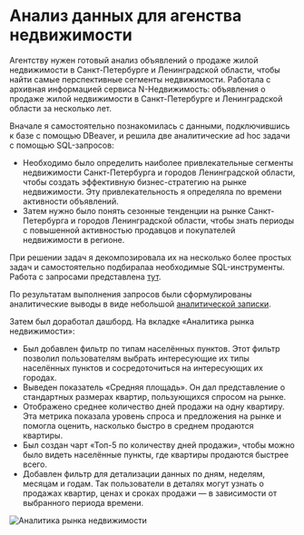 # Анализ данных для агенства недвижимости

Агентству нужен готовый анализ объявлений о продаже жилой недвижимости в Санкт-Петербурге и Ленинградской области, чтобы найти самые перспективные сегменты недвижимости. Работала с архивная информацией сервиса N-Недвижимость: объявления о продаже жилой недвижимости в Санкт-Петербурге и Ленинградской области за несколько лет.

Вначале я самостоятельно познакомилась с данными, подключившись к базе с помощью DBeaver, и решила две аналитические ad hoc задачи с помощью SQL-запросов: 
- Необходимо было определить наиболее привлекательные сегменты недвижимости Санкт-Петербурга и городов Ленинградской области, чтобы создать эффективную бизнес-стратегию на рынке недвижимости. Эту привлекательность я определяла по времени активности объявлений. 
- Затем нужно было понять сезонные тенденции на рынке Санкт-Петербурга и городов Ленинградской области, чтобы знать периоды с повышенной активностью продавцов и покупателей недвижимости в регионе.

При решении задач я декомпозировала их на несколько более простых задач и самостоятельно подбиралаа необходимые SQL-инструменты. Работа с запросами представлена [тут](https://github.com/Velichko-Anna/real_estate_dashboard/blob/main/Ad_hoc_SQL.sql). 

По результатам выполнения запросов были сформулированы аналитические выводы в виде небольшой [аналитической записки](https://github.com/Velichko-Anna/real_estate_dashboard/blob/main/analytical_note.md).

Затем был доработал дашборд. На вкладке «Аналитика рынка недвижимости»: 
- Был добавлен фильтр по типам населённых пунктов. Этот фильтр позволил пользователям выбрать интересующие их типы населённых пунктов и сосредоточиться на интересующих их городах.
- Выведен показатель «Средняя площадь». Он дал представление о стандартных размерах квартир, пользующихся спросом на рынке.
- Отображено среднее количество дней продажи на одну квартиру. Эта метрика показала уровень спроса и предложения на рынке и помогла оценить, насколько быстро в среднем продаются квартиры. 
- Был создан чарт «Топ-5 по количеству дней продажи», чтобы можно было видеть населённые пункты, где квартиры продаются быстрее всего. 
- Добавлен фильтр для детализации данных по дням, неделям, месяцам и годам. Так пользователи в деталях могут узнать о продажах квартир, ценах и сроках продажи — в зависимости от выбранного периода времени.

![Аналитика рынка недвижимости](https://i.ibb.co/C3HWkfvX/2025-08-29-16-09-47.png)
